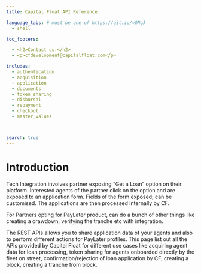```yaml
---
title: Capital Float API Reference

language_tabs: # must be one of https://git.io/vQNgJ
  - shell

toc_footers:

  - <h2>Contact us:</h2>
  - <p>cfdevelopment@capitalfloat.com</p>

includes:
  - authentication
  - acquisition
  - application
  - documents
  - token_sharing
  - disbursal
  - repayment
  - checkout
  - master_values



search: true
---
```


# Introduction

Tech Integration involves partner exposing “Get a Loan” option on their platform. Interested agents of the partner click on the option and are exposed to an application form. Fields of the form exposed; can be customised. The applications are then processed internally by CF.

For Partners opting for PayLater product, can do a bunch of other things like creating a drawdown; verifying the tranche etc with integration.

The REST APIs allows you to share application data of your agents and also to perform different actions for PayLater profiles. This page list out all the APIs provided by Capital Float for different use cases like acquiring agent data for loan processing, token sharing for agents onboarded directly by the fleet on street, confirmation/rejection of loan application by CF, creating a block, creating a tranche from block.
